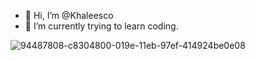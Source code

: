 - 👋 Hi, I’m @Khaleesco
- 🌱 I’m currently trying to learn coding.

<!---
Khaleesco/Khaleesco is a ✨ special ✨ repository because its `README.md` (this file) appears on your GitHub profile.
You can click the Preview link to take a look at your changes.
--->
![94487808-c8304800-019e-11eb-97ef-414924be0e08](https://user-images.githubusercontent.com/88441880/128201115-b4eec379-c784-40fd-a408-7ed35d9b575d.gif)



